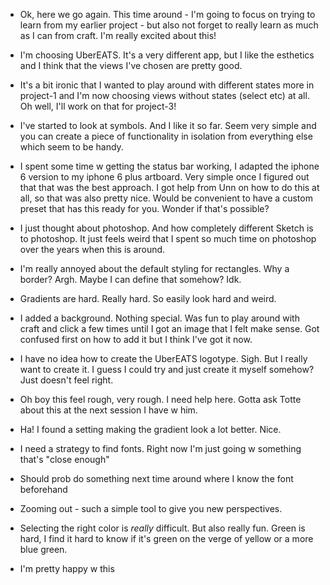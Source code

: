 * Ok, here we go again. This time around - I'm going to focus on trying to learn from my earlier project - but also not forget to really learn as much as I can from craft. I'm really excited about this!
* I'm choosing UberEATS. It's a very different app, but I like the esthetics and I think that the views I've chosen are pretty good.
* It's a bit ironic that I wanted to play around with different states more in project-1 and I'm now choosing views without states (select etc) at all. Oh well, I'll work on that for project-3!

* I've started to look at symbols. And I like it so far. Seem very simple and you can create a piece of functionality in isolation from everything else which seem to be handy.
* I spent some time w getting the status bar working, I adapted the iphone 6 version to my iphone 6 plus artboard. Very simple once I figured out that that was the best approach. I got help from Unn on how to do this at all, so that was also pretty nice. Would be convenient to have a custom preset that has this ready for you. Wonder if that's possible?

* I just thought about photoshop. And how completely different Sketch is to photoshop. It just feels weird that I spent so much time on photoshop over the years when this is around.
* I'm really annoyed about the default styling for rectangles. Why a border? Argh. Maybe I can define that somehow? Idk.
* Gradients are hard. Really hard. So easily look hard and weird.
* I added a background. Nothing special. Was fun to play around with craft and click a few times until I got an image that I felt make sense. Got confused first on how to add it but I think I've got it now.

* I have no idea how to create the UberEATS logotype. Sigh. But I really want to create it. I guess I could try and just create it myself somehow? Just doesn't feel right.
* Oh boy this feel rough, very rough. I need help here. Gotta ask Totte about this at the next session I have w him.

* Ha! I found a setting making the gradient look a lot better. Nice.
* I need a strategy to find fonts. Right now I'm just going w something that's "close enough"
* Should prob do something next time around where I know the font beforehand

* Zooming out - such a simple tool to give you new perspectives.
* Selecting the right color is _really_ difficult. But also really fun. Green is hard, I find it hard to know if it's green on the verge of yellow or a more blue green.
* I'm pretty happy w this

